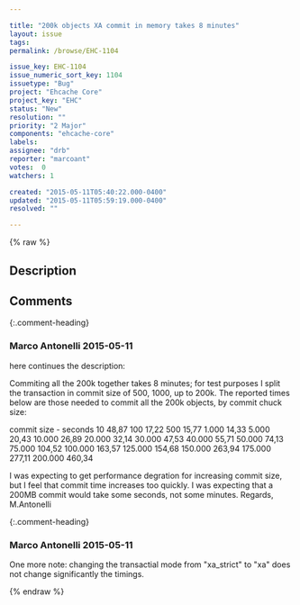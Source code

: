 ```yaml
---

title: "200k objects XA commit in memory takes 8 minutes"
layout: issue
tags: 
permalink: /browse/EHC-1104

issue_key: EHC-1104
issue_numeric_sort_key: 1104
issuetype: "Bug"
project: "Ehcache Core"
project_key: "EHC"
status: "New"
resolution: ""
priority: "2 Major"
components: "ehcache-core"
labels: 
assignee: "drb"
reporter: "marcoant"
votes:  0
watchers: 1

created: "2015-05-11T05:40:22.000-0400"
updated: "2015-05-11T05:59:19.000-0400"
resolved: ""

---
```




{% raw %}



## Description

<div markdown="1" class="description">



</div>

## Comments


{:.comment-heading}
### **Marco Antonelli** <span class="date">2015-05-11</span>

<div markdown="1" class="comment">

here continues the description:

Commiting all the 200k together takes 8 minutes; for test purposes I split the transaction in commit size of 500, 1000, up to 200k. The reported times below are those needed to commit all the 200k objects, by commit chuck size:

commit size - seconds
10			48,87
100			17,22
500			15,77
1.000		14,33
5.000		20,43
10.000		26,89
20.000		32,14
30.000		47,53
40.000		55,71
50.000		74,13
75.000		104,52
100.000		163,57
125.000		154,68
150.000		263,94
175.000		277,11
200.000		460,34

I was expecting to get performance degration for increasing commit size, but I feel that commit time increases too quickly. I was expecting that a 200MB commit would take some seconds, not some minutes.
Regards,
M.Antonelli

</div>


{:.comment-heading}
### **Marco Antonelli** <span class="date">2015-05-11</span>

<div markdown="1" class="comment">

One more note: changing the transactial mode from "xa\_strict" to "xa" does not change significantly the timings.

</div>



{% endraw %}
